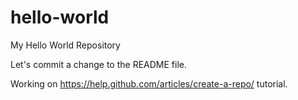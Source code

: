 # hello-world
My Hello World Repository

Let's commit a change to the README file.

Working on https://help.github.com/articles/create-a-repo/ tutorial.
